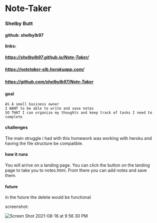 # Note-Taker
### Shelby Butt
#### github: shelbylb97
#### links: 
##### https://shelbylb97.github.io/Note-Taker/
##### https://notetaker-slb.herokuapp.com/
##### https://github.com/shelbylb97/Note-Taker


#### goal
```
AS A small business owner
I WANT to be able to write and save notes
SO THAT I can organize my thoughts and keep track of tasks I need to complete
```
#### challenges
The main struggle i had with this homework was working with heroku and having the file structure be compatible. 
#### how it runs
You will arrive on a landing page. You can click the button on the landing page to take you to notes.html. From there you can add notes and save them. 
#### future
in the future the delete would be functional

screenshot: 

![Screen Shot 2021-08-16 at 9 56 30 PM](https://user-images.githubusercontent.com/82404980/129651491-9e2e9288-c7b7-4ea9-9703-e1d026b9c5fe.png)
